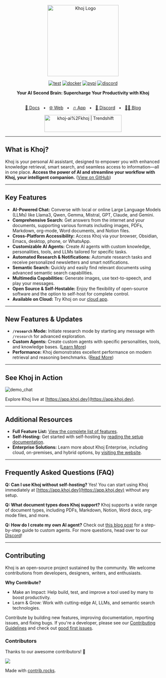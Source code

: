 <p align="center"><img src="https://assets.khoj.dev/khoj-logo-sideways-1200x540.png" width="230" alt="Khoj Logo"></p>

<div align="center">

[![test](https://github.com/khoj-ai/khoj/actions/workflows/test.yml/badge.svg)](https://github.com/khoj-ai/khoj/actions/workflows/test.yml)
[![docker](https://github.com/khoj-ai/khoj/actions/workflows/dockerize.yml/badge.svg)](https://github.com/khoj-ai/khoj/pkgs/container/khoj)
[![pypi](https://github.com/khoj-ai/khoj/actions/workflows/pypi.yml/badge.svg)](https://pypi.org/project/khoj/)
[![discord](https://img.shields.io/discord/1112065956647284756?style=plastic&label=discord)](https://discord.gg/BDgyabRM6e)

</div>

<div align="center">
<b>Your AI Second Brain: Supercharge Your Productivity with Khoj</b>
</div>

<br />

<div align="center">

[📑 Docs](https://docs.khoj.dev)
<span>&nbsp;&nbsp;•&nbsp;&nbsp;</span>
[🌐 Web](https://khoj.dev)
<span>&nbsp;&nbsp;•&nbsp;&nbsp;</span>
[🔥 App](https://app.khoj.dev)
<span>&nbsp;&nbsp;•&nbsp;&nbsp;</span>
[💬 Discord](https://discord.gg/BDgyabRM6e)
<span>&nbsp;&nbsp;•&nbsp;&nbsp;</span>
[✍🏽 Blog](https://blog.khoj.dev)

<a href="https://trendshift.io/repositories/10318" target="_blank"><img src="https://trendshift.io/api/badge/repositories/10318" alt="khoj-ai%2Fkhoj | Trendshift" style="width: 250px; height: 55px;" width="250" height="55"/></a>

</div>

***

## What is Khoj?

Khoj is your personal AI assistant, designed to empower you with enhanced knowledge retrieval, smart search, and seamless access to information—all in one place.  **Access the power of AI and streamline your workflow with Khoj, your intelligent companion.**  ([View on GitHub](https://github.com/khoj-ai/khoj))

***

## Key Features

*   **AI-Powered Chat:** Converse with local or online Large Language Models (LLMs) like Llama3, Qwen, Gemma, Mistral, GPT, Claude, and Gemini.
*   **Comprehensive Search:** Get answers from the internet and your documents, supporting various formats including images, PDFs, Markdown, org-mode, Word documents, and Notion files.
*   **Cross-Platform Accessibility:** Access Khoj via your browser, Obsidian, Emacs, desktop, phone, or WhatsApp.
*   **Customizable AI Agents:** Create AI agents with custom knowledge, personalities, tools, and LLMs tailored for specific tasks.
*   **Automated Research & Notifications:** Automate research tasks and receive personalized newsletters and smart notifications.
*   **Semantic Search:** Quickly and easily find relevant documents using advanced semantic search capabilities.
*   **Multimedia Capabilities:** Generate images, use text-to-speech, and play your messages.
*   **Open Source & Self-Hostable:** Enjoy the flexibility of open-source software and the option to self-host for complete control.
*   **Available on Cloud:** Try Khoj on our [cloud app](https://app.khoj.dev).

***

## New Features & Updates

*   **`/research` Mode:** Initiate research mode by starting any message with `/research` for advanced exploration.
*   **Custom Agents:** Create custom agents with specific personalities, tools, and knowledge bases. ([Learn More](https://blog.khoj.dev/posts/create-agents-on-khoj/))
*   **Performance:** Khoj demonstrates excellent performance on modern retrieval and reasoning benchmarks. ([Read More](https://blog.khoj.dev/posts/evaluate-khoj-quality/))

***

## See Khoj in Action

![demo_chat](https://github.com/khoj-ai/khoj/blob/master/documentation/assets/img/quadratic_equation_khoj_web.gif?raw=true)

Explore Khoj live at [https://app.khoj.dev](https://app.khoj.dev).

***

## Additional Resources

*   **Full Feature List:** [View the complete list of features](https://docs.khoj.dev/category/features).
*   **Self-Hosting:** Get started with self-hosting by [reading the setup documentation](https://docs.khoj.dev/get-started/setup).
*   **Enterprise Solutions:** Learn more about Khoj Enterprise, including cloud, on-premises, and hybrid options, by [visiting the website](https://khoj.dev/teams).

***

## Frequently Asked Questions (FAQ)

**Q: Can I use Khoj without self-hosting?**
Yes! You can start using Khoj immediately at [https://app.khoj.dev](https://app.khoj.dev) without any setup.

**Q: What document types does Khoj support?**
Khoj supports a wide range of document types, including PDFs, Markdown, Notion, Word docs, org-mode files, and more.

**Q: How do I create my own AI agent?**
Check out [this blog post](https://blog.khoj.dev/posts/create-agents-on-khoj/) for a step-by-step guide to custom agents.
For more questions, head over to our [Discord](https://discord.gg/BDgyabRM6e)!

***

## Contributing

Khoj is an open-source project sustained by the community. We welcome contributions from developers, designers, writers, and enthusiasts.

**Why Contribute?**

*   Make an Impact: Help build, test, and improve a tool used by many to boost productivity.
*   Learn & Grow: Work with cutting-edge AI, LLMs, and semantic search technologies.

Contribute by building new features, improving documentation, reporting issues, and fixing bugs.  If you're a developer, please see our [Contributing Guidelines](https://docs.khoj.dev/contributing/development) and check out [good first issues](https://github.com/khoj-ai/khoj/contribute).

### Contributors

Thanks to our awesome contributors! 🎉

<a href="https://github.com/khoj-ai/khoj/graphs/contributors">
  <img src="https://contrib.rocks/image?repo=khoj-ai/khoj" />
</a>

Made with [contrib.rocks](https://contrib.rocks).
